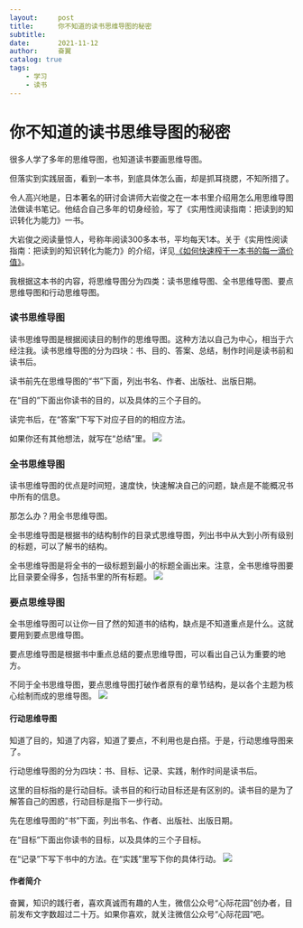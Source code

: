 ```yaml
---
layout:     post
title:      你不知道的读书思维导图的秘密
subtitle:   
date:       2021-11-12
author:     奋翼
catalog: true
tags:
    - 学习
    - 读书
---
```


# 你不知道的读书思维导图的秘密

很多人学了多年的思维导图，也知道读书要画思维导图。

但落实到实践层面，看到一本书，到底具体怎么画，却是抓耳挠腮，不知所措了。

令人高兴地是，日本著名的研讨会讲师大岩俊之在一本书里介绍用怎么用思维导图法做读书笔记。他结合自己多年的切身经验，写了《实用性阅读指南：把读到的知识转化为能力》一书。

大岩俊之阅读量惊人，号称年阅读300多本书，平均每天1本。关于《实用性阅读指南：把读到的知识转化为能力》的介绍，详见[《如何快速榨干一本书的每一滴价值》](https://www.toutiao.com/i6675091740292022787/)。

我根据这本书的内容，将思维导图分为四类：读书思维导图、全书思维导图、要点思维导图和行动思维导图。

### 读书思维导图

读书思维导图是根据阅读目的制作的思维导图。这种方法以自己为中心，相当于六经注我。读书思维导图的分为四块：书、目的、答案、总结，制作时间是读书前和读书后。

读书前先在思维导图的“书”下面，列出书名、作者、出版社、出版日期。

在“目的”下面出你读书的目的，以及具体的三个子目的。

读完书后，在“答案”下写下对应子目的的相应方法。

如果你还有其他想法，就写在“总结”里。
![](https://upload-images.jianshu.io/upload_images/64046-c614abfb6f33f146.png?imageMogr2/auto-orient/strip%7CimageView2/2/w/1240)


### 全书思维导图

读书思维导图的优点是时间短，速度快，快速解决自己的问题，缺点是不能概况书中所有的信息。

那怎么办？用全书思维导图。

全书思维导图是根据书的结构制作的目录式思维导图，列出书中从大到小所有级别的标题，可以了解书的结构。

全书思维导图是将全书的一级标题到最小的标题全画出来。注意，全书思维导图要比目录要全得多，包括书里的所有标题。
![](https://upload-images.jianshu.io/upload_images/64046-71ace02f1d7c41d3.png?imageMogr2/auto-orient/strip%7CimageView2/2/w/1240)


### 要点思维导图

全书思维导图可以让你一目了然的知道书的结构，缺点是不知道重点是什么。这就要用到要点思维导图。

要点思维导图是根据书中重点总结的要点思维导图，可以看出自己认为重要的地方。

不同于全书思维导图，要点思维导图打破作者原有的章节结构，是以各个主题为核心绘制而成的思维导图。
![](https://upload-images.jianshu.io/upload_images/64046-27b0518438ce8a23.png?imageMogr2/auto-orient/strip%7CimageView2/2/w/1240)


#### 行动思维导图

知道了目的，知道了内容，知道了要点，不利用也是白搭。于是，行动思维导图来了。

行动思维导图的分为四块：书、目标、记录、实践，制作时间是读书后。

这里的目标指的是行动目标。读书目的和行动目标还是有区别的。读书目的是为了解答自己的困惑，行动目标是指下一步行动。

先在思维导图的“书”下面，列出书名、作者、出版社、出版日期。

在“目标”下面出你读书的目标，以及具体的三个子目标。

在“记录”下写下书中的方法。在“实践”里写下你的具体行动。
![](https://upload-images.jianshu.io/upload_images/64046-886f66c8c2bcfb1e.png?imageMogr2/auto-orient/strip%7CimageView2/2/w/1240)


#### 作者简介
奋翼，知识的践行者，喜欢真诚而有趣的人生，微信公众号“心际花园”创办者，目前发布文字数超过二十万。如果你喜欢，就关注微信公众号“心际花园”吧。

